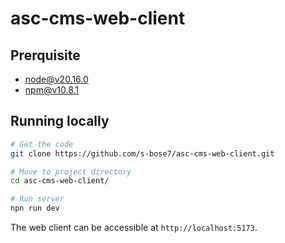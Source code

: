 # asc-cms-web-client

## Prerquisite
- node@v20.16.0
- npm@v10.8.1


## Running locally
```bash
# Get the code
git clone https://github.com/s-bose7/asc-cms-web-client.git

# Move to project directory
cd asc-cms-web-client/

# Run server
npn run dev

```

The web client can be accessible at `http://localhost:5173`.

